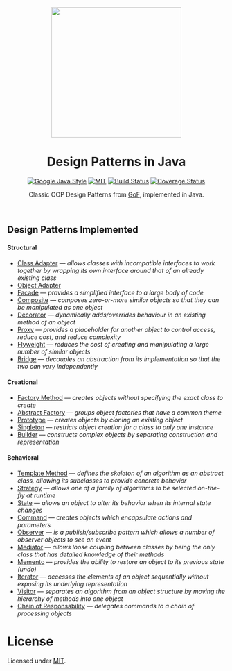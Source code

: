<div align="center">
<img src="https://github.com/alexprut/design-patterns-java/raw/staging/logo.png" height="300" height="auto"/>
<h1>Design Patterns in Java</h1>

[![Google Java Style](https://img.shields.io/badge/style%20guide-google-yellow.svg)](https://github.com/google/google-java-format)
[![MIT](https://img.shields.io/dub/l/vibe-d.svg)](https://github.com/alexprut/design-patterns-java/blob/master/LICENSE)
[![Build Status](http://img.shields.io/travis/alexprut/design-patterns-java/staging.svg)](https://travis-ci.org/alexprut/design-patterns-java)
[![Coverage Status](http://img.shields.io/coveralls/alexprut/design-patterns-java/staging.svg)](https://coveralls.io/r/alexprut/design-patterns-java?branch=staging)
<p>Classic OOP Design Patterns from <a href="https://en.wikipedia.org/?title=Design_Patterns">GoF</a>, implemented in Java.</p>
</div>
<br />

Design Patterns Implemented
---------------------------
#### Structural
* [Class Adapter](https://github.com/alexprut/design-patterns-java/tree/staging/src/main/java/design_patterns/structural/class_adapter)
— _allows classes with incompatible interfaces to work together by wrapping its own interface around that of an already existing class_
* [Object Adapter](https://github.com/alexprut/design-patterns-java/tree/staging/src/main/java/design_patterns/structural/object_adapter)
* [Facade](https://github.com/alexprut/design-patterns-java/tree/staging/src/main/java/design_patterns/structural/facade)
— _provides a simplified interface to a large body of code_
* [Composite](https://github.com/alexprut/design-patterns-java/tree/staging/src/main/java/design_patterns/structural/composite)
— _composes zero-or-more similar objects so that they can be manipulated as one object_
* [Decorator](https://github.com/alexprut/design-patterns-java/tree/staging/src/main/java/design_patterns/structural/decorator)
— _dynamically adds/overrides behaviour in an existing method of an object_
* [Proxy](https://github.com/alexprut/design-patterns-java/tree/staging/src/main/java/design_patterns/structural/proxy)
— _provides a placeholder for another object to control access, reduce cost, and reduce complexity_
* [Flyweight](https://github.com/alexprut/design-patterns-java/tree/staging/src/main/java/design_patterns/structural/flyweight)
— _reduces the cost of creating and manipulating a large number of similar objects_
* [Bridge](https://github.com/alexprut/design-patterns-java/tree/staging/src/main/java/design_patterns/structural/bridge)
— _decouples an abstraction from its implementation so that the two can vary independently_

#### Creational
* [Factory Method](https://github.com/alexprut/design-patterns-java/tree/staging/src/main/java/design_patterns/creational/factory_method)
— _creates objects without specifying the exact class to create_
* [Abstract Factory](https://github.com/alexprut/design-patterns-java/tree/staging/src/main/java/design_patterns/creational/abstract_factory)
— _groups object factories that have a common theme_
* [Prototype](https://github.com/alexprut/design-patterns-java/tree/staging/src/main/java/design_patterns/creational/prototype)
— _creates objects by cloning an existing object_
* [Singleton](https://github.com/alexprut/design-patterns-java/tree/staging/src/main/java/design_patterns/creational/singleton)
— _restricts object creation for a class to only one instance_
* [Builder](https://github.com/alexprut/design-patterns-java/tree/staging/src/main/java/design_patterns/creational/builder)
— _constructs complex objects by separating construction and representation_

#### Behavioral
* [Template Method](https://github.com/alexprut/design-patterns-java/tree/staging/src/main/java/design_patterns/behavioral/template_method)
— _defines the skeleton of an algorithm as an abstract class, allowing its subclasses to provide concrete behavior_
* [Strategy](https://github.com/alexprut/design-patterns-java/tree/staging/src/main/java/design_patterns/behavioral/strategy)
— _allows one of a family of algorithms to be selected on-the-fly at runtime_
* [State](https://github.com/alexprut/design-patterns-java/tree/staging/src/main/java/design_patterns/behavioral/state)
— _allows an object to alter its behavior when its internal state changes_
* [Command](https://github.com/alexprut/design-patterns-java/tree/staging/src/main/java/design_patterns/behavioral/command)
— _creates objects which encapsulate actions and parameters_
* [Observer](https://github.com/alexprut/design-patterns-java/tree/staging/src/main/java/design_patterns/behavioral/observer)
— _is a publish/subscribe pattern which allows a number of observer objects to see an event_
* [Mediator](https://github.com/alexprut/design-patterns-java/tree/staging/src/main/java/design_patterns/behavioral/mediator)
— _allows loose coupling between classes by being the only class that has detailed knowledge of their methods_
* [Memento](https://github.com/alexprut/design-patterns-java/tree/staging/src/main/java/design_patterns/behavioral/memento)
— _provides the ability to restore an object to its previous state (undo)_
* [Iterator](https://github.com/alexprut/design-patterns-java/tree/staging/src/main/java/design_patterns/behavioral/iterator)
— _accesses the elements of an object sequentially without exposing its underlying representation_
* [Visitor](https://github.com/alexprut/design-patterns-java/tree/staging/src/main/java/design_patterns/behavioral/visitor)
— _separates an algorithm from an object structure by moving the hierarchy of methods into one object_
* [Chain of Responsability](https://github.com/alexprut/design-patterns-java/tree/staging/src/main/java/design_patterns/behavioral/chain_of_responsibility)
— _delegates commands to a chain of processing objects_

License
=======
Licensed under [MIT](https://github.com/alexprut/design-patterns-java/blob/master/LICENSE).